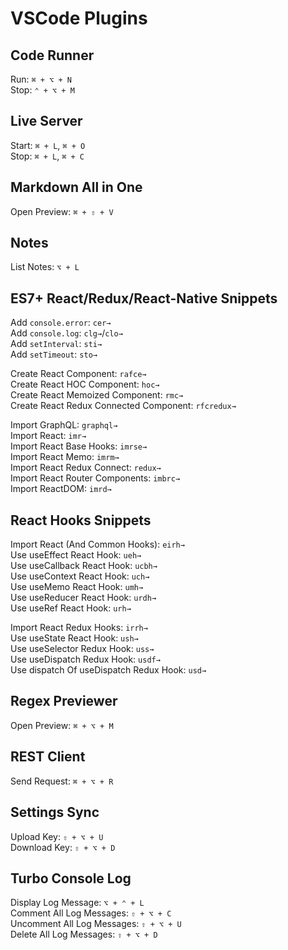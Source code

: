 # VSCode Plugins

## Code Runner

Run: `⌘ + ⌥ + N`\
Stop: `⌃ + ⌥ + M`

## Live Server

Start: `⌘ + L`, `⌘ + O`\
Stop: `⌘ + L`, `⌘ + C`

## Markdown All in One

Open Preview: `⌘ + ⇧ + V`

## Notes

List Notes: `⌥ + L`

## ES7+ React/Redux/React-Native Snippets

Add `console.error`: `cer→`\
Add `console.log`: `clg→`/`clo→`\
Add `setInterval`: `sti→`\
Add `setTimeout`: `sto→`

Create React Component: `rafce→`\
Create React HOC Component: `hoc→`\
Create React Memoized Component: `rmc→`\
Create React Redux Connected Component: `rfcredux→`

Import GraphQL: `graphql→`\
Import React: `imr→`\
Import React Base Hooks: `imrse→`\
Import React Memo: `imrm→`\
Import React Redux Connect: `redux→`\
Import React Router Components: `imbrc→`\
Import ReactDOM: `imrd→`

## React Hooks Snippets

Import React (And Common Hooks): `eirh→`\
Use useEffect React Hook: `ueh→`\
Use useCallback React Hook: `ucbh→`\
Use useContext React Hook: `uch→`\
Use useMemo React Hook: `umh→`\
Use useReducer React Hook: `urdh→`\
Use useRef React Hook: `urh→`

Import React Redux Hooks: `irrh→`\
Use useState React Hook: `ush→`\
Use useSelector Redux Hook: `uss→`\
Use useDispatch Redux Hook: `usdf→`\
Use dispatch Of useDispatch Redux Hook: `usd→`

## Regex Previewer

Open Preview: `⌘ + ⌥ + M`

## REST Client

Send Request: `⌘ + ⌥ + R`

## Settings Sync

Upload Key: `⇧ + ⌥ + U`\
Download Key: `⇧ + ⌥ + D`

## Turbo Console Log

Display Log Message: `⌥ + ⌃ + L`\
Comment All Log Messages: `⇧ + ⌥ + C`\
Uncomment All Log Messages: `⇧ + ⌥ + U`\
Delete All Log Messages: `⇧ + ⌥ + D`

